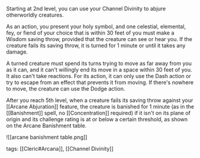 Starting at 2nd level, you can use your Channel Divinity to abjure otherworldly creatures.

As an action, you present your holy symbol, and one celestial, elemental, fey, or fiend of your choice that is within 30 feet of you must make a Wisdom saving throw, provided that the creature can see or hear you. If the creature fails its saving throw, it is turned for 1 minute or until it takes any damage.

A turned creature must spend its turns trying to move as far away from you as it can, and it can't willingly end its move in a space within 30 feet of you. It also can't take reactions. For its action, it can only use the Dash action or try to escape from an effect that prevents it from moving. If there's nowhere to move, the creature can use the Dodge action.

After you reach 5th level, when a creature fails its saving throw against your [[Arcane Abjuration]] feature, the creature is banished for 1 minute (as in the [[Banishment]] spell, no [[Concentration]] required) if it isn't on its plane of origin and its challenge rating is at or below a certain threshold, as shown on the Arcane Banishment table.

![[arcane banishment table.png]]


tags: [[Cleric#Arcana]], [[Channel Divinity]]